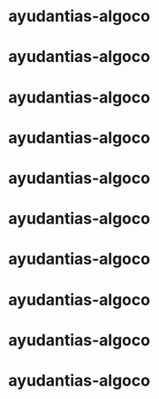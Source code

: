 # ayudantias-algoco
# ayudantias-algoco
# ayudantias-algoco
# ayudantias-algoco
# ayudantias-algoco
# ayudantias-algoco
# ayudantias-algoco
# ayudantias-algoco
# ayudantias-algoco
# ayudantias-algoco
